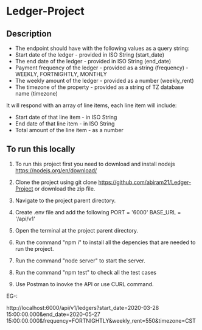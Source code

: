 # Ledger-Project
## Description
- The endpoint should have with the following values as a query string:
- Start date of the ledger - provided in ISO String (start_date)
- The end date of the ledger - provided in ISO String (end_date)
- Payment frequency of the ledger - provided as a string (frequency) - WEEKLY, FORTNIGHTLY, MONTHLY
- The weekly amount of the ledger - provided as a number (weekly_rent)
- The timezone of the property - provided as a string of TZ database name (timezone)
    
It will respond with an array of line items, each line item will include:
-   Start date of that line item - in ISO String
-   End date of that line item - in ISO String
-   Total amount of the line item - as a number
## To run this locally
 1. To run this project first you need to download and install nodejs https://nodejs.org/en/download/
 
 2. Clone the project using git clone https://github.com/abiram21/Ledger-Project or download the zip file.
 
 3. Navigate to the project parent directory.
 
 4. Create .env file and add the following
      PORT = '6000'
      BASE_URL = '/api/v1'
      
 5. Open the terminal at the project parent directory.

 6. Run the command "npm i" to install all the depencies that are needed to run the project.
 
 7. Run the command "node server" to start the server.

 8. Run the command "npm test" to check all the test cases
 
 9. Use Postman to inovke the API or use CURL command.

EG-: 

http://localhost:6000/api/v1/ledgers?start_date=2020-03-28 15:00:00.000&end_date=2020-05-27 15:00:00.000&frequency=FORTNIGHTLY&weekly_rent=550&timezone=CST
 

